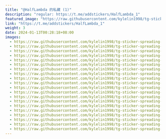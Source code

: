 ```yaml
---
title: "@HalfLambda 的私藏 (1)"
description: "regular: https://t.me/addstickers/HalfLambda_1"
featured_image: "https://raw.githubusercontent.com/kylelin1998/tg-sticker-spreading-worldwide-images/main/img/a9d8d579-d122-4b3f-930c-049508631d98.jpg"
link: "https://t.me/addstickers/HalfLambda_1"
weight: 3
date: 2024-01-13T00:28:18+08:00
images:
  - https://raw.githubusercontent.com/kylelin1998/tg-sticker-spreading-worldwide-images/main/img/a9d8d579-d122-4b3f-930c-049508631d98.jpg
  - https://raw.githubusercontent.com/kylelin1998/tg-sticker-spreading-worldwide-images/main/img/5eb81ea0-ff3c-4b17-81c5-2a3a3bfb7f4b.jpg
  - https://raw.githubusercontent.com/kylelin1998/tg-sticker-spreading-worldwide-images/main/img/4b4c5295-3966-430a-9f72-047edc7ae0c5.jpg
  - https://raw.githubusercontent.com/kylelin1998/tg-sticker-spreading-worldwide-images/main/img/358e2db7-e790-44ab-98c1-96bf8319ba1e.jpg
  - https://raw.githubusercontent.com/kylelin1998/tg-sticker-spreading-worldwide-images/main/img/df9748f9-9690-4564-9e56-aabdae5e0c16.jpg
  - https://raw.githubusercontent.com/kylelin1998/tg-sticker-spreading-worldwide-images/main/img/b1ebb625-b71e-4401-9764-dfff84b9467d.jpg
  - https://raw.githubusercontent.com/kylelin1998/tg-sticker-spreading-worldwide-images/main/img/c005e6ab-f738-4b8b-b800-3a7f1e13f90a.jpg
  - https://raw.githubusercontent.com/kylelin1998/tg-sticker-spreading-worldwide-images/main/img/a079ad2f-054e-4148-b146-53642e8d3910.jpg
  - https://raw.githubusercontent.com/kylelin1998/tg-sticker-spreading-worldwide-images/main/img/77dff292-7287-4ffa-80a5-9c674da607bc.jpg
  - https://raw.githubusercontent.com/kylelin1998/tg-sticker-spreading-worldwide-images/main/img/09856ab0-edcf-48c3-aea7-140e80ee9066.jpg
  - https://raw.githubusercontent.com/kylelin1998/tg-sticker-spreading-worldwide-images/main/img/8519428c-0e7f-4ab4-b7f3-edfce0bdc8c0.jpg
  - https://raw.githubusercontent.com/kylelin1998/tg-sticker-spreading-worldwide-images/main/img/426f6096-afb1-4ced-a923-ceb8d1c4edad.jpg
  - https://raw.githubusercontent.com/kylelin1998/tg-sticker-spreading-worldwide-images/main/img/2b6653da-5fb5-470c-a559-c954e56f2324.jpg
  - https://raw.githubusercontent.com/kylelin1998/tg-sticker-spreading-worldwide-images/main/img/f36a0260-c29d-4d17-9e94-a80c56f67f24.jpg
  - https://raw.githubusercontent.com/kylelin1998/tg-sticker-spreading-worldwide-images/main/img/b4c9036c-1ec9-4390-b502-6de0b96c094e.jpg
  - https://raw.githubusercontent.com/kylelin1998/tg-sticker-spreading-worldwide-images/main/img/8ec5d246-f247-4c1a-8ab7-e8314becc2ea.jpg
  - https://raw.githubusercontent.com/kylelin1998/tg-sticker-spreading-worldwide-images/main/img/a46a8ba1-64b8-4868-af00-52602c7b1740.jpg
  - https://raw.githubusercontent.com/kylelin1998/tg-sticker-spreading-worldwide-images/main/img/e72643cb-2a83-4a60-8818-47608846341d.jpg
  - https://raw.githubusercontent.com/kylelin1998/tg-sticker-spreading-worldwide-images/main/img/99f97616-49e8-4a4f-bdf9-a2f614e22b0e.jpg
  - https://raw.githubusercontent.com/kylelin1998/tg-sticker-spreading-worldwide-images/main/img/a14c62bf-f77d-4667-b847-c3182e8e82c2.jpg
---
```

